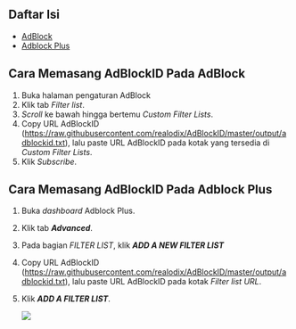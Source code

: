 ## Daftar Isi

- [AdBlock](#cara-memasang-adblockid-pada-adblock)
- [Adblock Plus](#cara-memasang-adblockid-pada-adblock-plus)

## Cara Memasang AdBlockID Pada AdBlock

1. Buka halaman pengaturan AdBlock
2. Klik tab *Filter list*.
3. *Scroll* ke bawah hingga bertemu *Custom Filter Lists*.
4. Copy URL AdBlockID (https://raw.githubusercontent.com/realodix/AdBlockID/master/output/adblockid.txt), lalu paste URL AdBlockID pada kotak yang tersedia di *Custom Filter Lists*.
5. Klik *Subscribe*.


## Cara Memasang AdBlockID Pada Adblock Plus

1. Buka *dashboard* Adblock Plus.
2. Klik tab ***Advanced***.
3. Pada bagian *FILTER LIST*, klik ***ADD A NEW FILTER LIST***
4. Copy URL AdBlockID (https://raw.githubusercontent.com/realodix/AdBlockID/master/output/adblockid.txt), lalu paste URL AdBlockID pada kotak *Filter list URL*.
5. Klik ***ADD A FILTER LIST***.

   ![](https://i.imgur.com/0HhvxI1.jpg)
